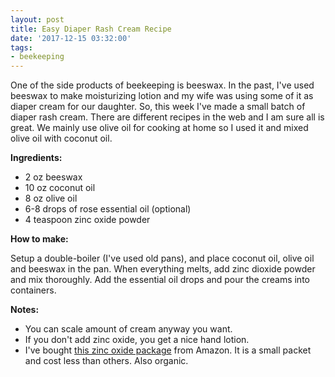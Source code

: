 ```yaml
---
layout: post
title: Easy Diaper Rash Cream Recipe
date: '2017-12-15 03:32:00'
tags:
- beekeeping
---
```


One of the side products of beekeeping is beeswax. In the past, I've used beeswax to make moisturizing lotion and my wife was using some of it as diaper cream for our daughter. So, this week I've made a small batch of diaper rash cream. There are different recipes in the web and I am sure all is great. We mainly use olive oil for cooking at home so I used it and mixed olive oil with coconut oil.

**Ingredients:**

- 2 oz beeswax
- 10 oz coconut oil
- 8 oz olive oil
- 6-8 drops of rose essential oil (optional)
- 4 teaspoon zinc oxide powder

**How to make:**

Setup a double-boiler (I've used old pans), and place coconut oil, olive oil and beeswax in the pan. When everything melts, add zinc dioxide powder and mix thoroughly. Add the essential oil drops and pour the creams into containers.

**Notes:**

- You can scale amount of cream anyway you want.
- If you don't add zinc oxide, you get a nice hand lotion.
- I've bought [this zinc oxide package](https://www.amazon.com/gp/product/B01MY0OCFD?th=1) from Amazon. It is a small packet and cost less than others. Also organic.

